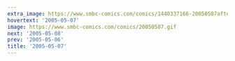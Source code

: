 ```yaml
---
extra_image: https://www.smbc-comics.com/comics/1440337166-20050507after.png
hovertext: '2005-05-07'
image: https://www.smbc-comics.com/comics/20050507.gif
next: '2005-05-08'
prev: '2005-05-06'
title: '2005-05-07'
---
```

